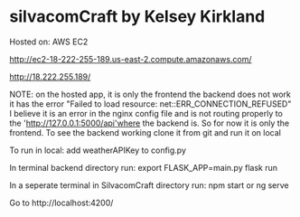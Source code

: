 # silvacomCraft by Kelsey Kirkland
Hosted on: AWS EC2

http://ec2-18-222-255-189.us-east-2.compute.amazonaws.com/

http://18.222.255.189/

NOTE: on the hosted app, it is only the frontend the backend does not work
it has the error "Failed to load resource: net::ERR_CONNECTION_REFUSED"
I believe it is an error in the nginx config file and is not routing properly to the 'http://127.0.0.1:5000/api'where the backend is.
So for now it is only the frontend. To see the backend working clone it from git and run it on local

To run in local:
add weatherAPIKey to config.py

In terminal backend directory run:
    export FLASK_APP=main.py
    flask run
    
In a seperate terminal in SilvacomCraft directory run:
    npm start   or   ng serve
    
Go to http://localhost:4200/


